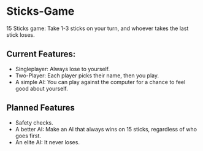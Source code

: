 # Sticks-Game
15 Sticks game: Take 1-3 sticks on your turn, and whoever takes the last stick loses.

## Current Features:
 - Singleplayer: Always lose to yourself.
 - Two-Player: Each player picks their name, then you play.
 - A simple AI: You can play against the computer for a chance to feel good about yourself.
 
 ## Planned Features
  - Safety checks.
  - A better AI: Make an AI that always wins on 15 sticks, regardless of who goes first.
  - An elite AI: It never loses.
